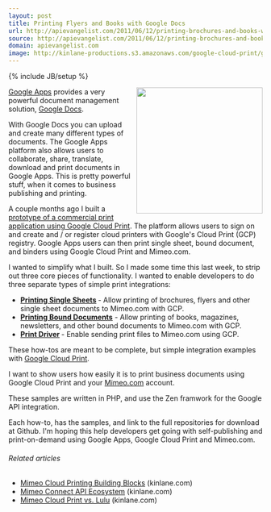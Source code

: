 ```yaml
---
layout: post
title: Printing Flyers and Books with Google Docs
url: http://apievangelist.com/2011/06/12/printing-brochures-and-books-with-google-docs/
source: http://apievangelist.com/2011/06/12/printing-brochures-and-books-with-google-docs/
domain: apievangelist.com
image: http://kinlane-productions.s3.amazonaws.com/google-cloud-print/google-cloud-print-2.png
---
```

{% include JB/setup %}<p><a href="http://developer.mimeo.com/"><img src="http://kinlane-productions.s3.amazonaws.com/google-cloud-print/google-cloud-print-2.png" alt="" width="250" align="right" /></a><a title="Google Apps" href="http://www.google.com/apps/intl/en/business/index.html">Google Apps</a> provides a very powerful document management solution, <a title="Google Docs" href="https://docs.google.com">Google Docs</a>.<p></p>
With Google Docs you can upload and create many different types of documents. The Google Apps platform also allows users to collaborate, share, translate, download and print documents in Google Apps. This is pretty powerful stuff, when it comes to business publishing and printing.<p></p>
A couple months ago I built a <a title="prototype of a commercial print application using google Cloud print" href="http://googlecloudprinters.laneworks.net/">prototype of a commercial print application using Google Cloud Print</a>.  The platform allows users to sign on and create and / or register cloud printers with Google's Cloud Print (GCP) registry.  Google Apps users can then print single sheet, bound document, and binders using Google Cloud Print and Mimeo.com.<p></p>
I wanted to simplify what I built. So I made some time this last week, to strip out three core pieces of functionality.  I wanted to enable developers to do three separate types of simple print integrations:
<ul class="mainlist">
	<li><strong><a title="Printing Single Sheets" href="http://developer.mimeo.com/blog/blog_detail.php?ID=128">Printing Single Sheets</a> </strong>- Allow printing of brochures, flyers and other single sheet documents to Mimeo.com with GCP.</li>
	<li><strong><a title="Printing Bound Documents" href="http://developer.mimeo.com/blog/blog_detail.php?ID=129">Printing Bound Documents</a></strong> - Allow printing of books, magazines, newsletters, and other bound documents to Mimeo.com with GCP.</li>
	<li><strong><a title="Print Driver" href="http://developer.mimeo.com/blog/blog_detail.php?ID=130">Print Driver</a> </strong>- Enable sending print files to Mimeo.com using GCP.</li>
</ul>
These how-tos are meant to be complete, but simple integration examples with <a title="Google Cloud Print" href="http://code.google.com/apis/cloudprint/docs/overview.html">Google Cloud Print</a>.<p></p>
I want to show users how easily it is to print business documents using Google Cloud Print and your <a title="Mime.com" href="http://www.mimeo.com">Mimeo.com</a> account.<p></p>
These samples are written in PHP, and use the Zen framwork for the Google API integration.<p></p>
Each how-to, has the samples, and link to the full repositories for download at Github.  I'm hoping this help developers get going with self-publishing and print-on-demand using Google Apps, Google Cloud Print and Mimeo.com.
<h6 class="zemanta-related-title" style="font-size: 1em;">Related articles</h6>
<ul class="zemanta-article-ul">
	<li class="zemanta-article-ul-li"><a href="http://www.kinlane.com/2011/04/mimeo-cloud-printing-building-blocks/">Mimeo Cloud Printing Building Blocks</a> (kinlane.com)</li>
	<li class="zemanta-article-ul-li"><a href="http://www.kinlane.com/2011/04/mimeo-connect-api-ecosystem/">Mimeo Connect API Ecosystem</a> (kinlane.com)</li>
	<li class="zemanta-article-ul-li"><a href="http://www.kinlane.com/2011/04/mimeo-cloud-print-vs-lulu/">Mimeo Cloud Print vs. Lulu</a> (kinlane.com)</li>
</ul>
</p>
